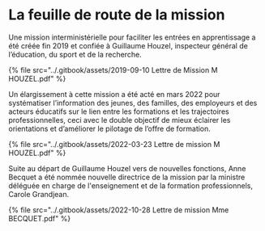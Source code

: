 # La feuille de route de la mission

Une mission interministérielle pour faciliter les entrées en apprentissage a été créée fin 2019 et confiée à Guillaume Houzel, inspecteur général de l’éducation, du sport et de la recherche.

{% file src="../.gitbook/assets/2019-09-10 Lettre de Mission M HOUZEL.pdf" %}

Un élargissement à cette mission a été acté en mars 2022 pour systématiser l’information des jeunes, des familles, des employeurs et des acteurs éducatifs sur le lien entre les formations et les trajectoires professionnelles, ceci avec le double objectif de mieux éclairer les orientations et d’améliorer le pilotage de l’offre de formation.

{% file src="../.gitbook/assets/2022-03-23 Lettre de mission M HOUZEL.pdf" %}

Suite au départ de Guillaume Houzel vers de nouvelles fonctions, Anne Becquet a été nommée nouvelle directrice de la mission par la ministre déléguée en charge de l'enseignement et de la formation professionnels, Carole Grandjean.

{% file src="../.gitbook/assets/2022-10-28 Lettre de mission Mme BECQUET.pdf" %}



